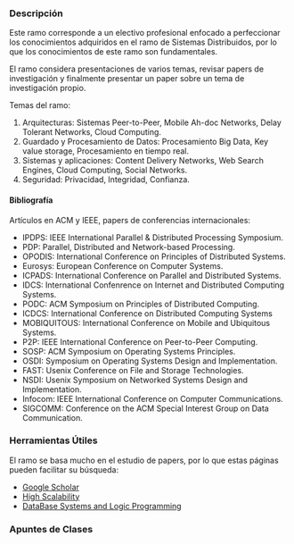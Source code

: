### Descripción

Este ramo corresponde a un electivo profesional enfocado a perfeccionar los 
conocimientos adquiridos en el ramo de Sistemas Distribuidos, por lo que los 
conocimientos de este ramo son fundamentales.

El ramo considera presentaciones de varios temas, revisar papers de 
investigación y finalmente presentar un paper sobre un tema de investigación
propio.

Temas del ramo:

 1. Arquitecturas: Sistemas Peer-to-Peer, Mobile Ah-doc
Networks, Delay Tolerant Networks, Cloud Computing.
 2. Guardado y Procesamiento de Datos: Procesamiento Big Data, Key
value storage, Procesamiento en tiempo real.
 3. Sistemas y aplicaciones: Content Delivery Networks,
Web Search Engines, Cloud Computing, Social
Networks.
 4. Seguridad: Privacidad, Integridad, Confianza.

#### Bibliografía

Artículos en ACM y IEEE, papers de conferencias internacionales:

 * IPDPS: IEEE International Parallel & Distributed Processing Symposium.
 * PDP: Parallel, Distributed and Network-based Processing.
 * OPODIS: International Conference on Principles of Distributed Systems.
 * Eurosys: European Conference on Computer Systems.
 * ICPADS: International Conference on Parallel and Distributed Systems.
 * IDCS: International Confenrence on Internet and Distributed Computing Systems.
 * PODC: ACM Symposium on Principles of Distributed Computing.
 * ICDCS: International Conference on Distributed Computing Systems
 * MOBIQUITOUS: International Conference on Mobile and Ubiquitous Systems.
 * P2P: IEEE International Conference on Peer-to-Peer Computing.
 * SOSP: ACM Symposium on Operating Systems Principles.
 * OSDI: Symposium on Operating Systems Design and Implementation.
 * FAST: Usenix Conference on File and Storage Technologies.
 * NSDI: Usenix Symposium on Networked Systems Design and Implementation.
 * Infocom: IEEE International Conference on Computer Communications.
 * SIGCOMM: Conference on the ACM Special Interest Group on Data Communication.

### Herramientas Útiles

El ramo se basa mucho en el estudio de papers, por lo que estas páginas pueden
facilitar su búsqueda:

 * [Google Scholar](https://scholar.google.cl/)
 * [High Scalability](http://highscalability.com)
 * [DataBase Systems and Logic Programming](http://dblp.org/)

### Apuntes de Clases

